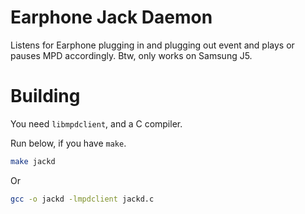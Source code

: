 # Earphone Jack Daemon

Listens for Earphone plugging in and plugging out event and plays or pauses MPD
accordingly. Btw, only works on Samsung J5.

# Building

You need `libmpdclient`, and a C compiler.

Run below, if you have `make`.

```sh
make jackd
```

Or

```sh
gcc -o jackd -lmpdclient jackd.c
```
